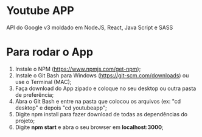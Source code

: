 # Youtube APP
API do Google v3 moldado em NodeJS, React, Java Script e SASS

# Para rodar o App
1) Instale o NPM (https://www.npmjs.com/get-npm);
2) Instale o Git Bash para Windows (https://git-scm.com/downloads) ou use o Terminal (MAC);
3) Faça download do App zipado e coloque no seu desktop ou outra pasta de preferência;
4) Abra o Git Bash e entre na pasta que colocou os arquivos (ex: "cd desktop" e depois "cd youtubeapp";
5) Digite npm install para fazer download de todas as dependências do projeto;
6) Digite <strong>npm start</strong> e abra o seu browser em <strong>localhost:3000</strong>;
